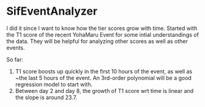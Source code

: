 # SifEventAnalyzer
I did it since I want to know how the tier scores grow with time.
Started with the T1 score of the recent YohaMaru Event for some intial understandings of the data. They will be helpful for analyzing other scores as well as other events.

So far:
1. T1 score boosts up quickly in the first 10 hours of the event, as well as ~the last 5 hours of the event. An 3rd-order polynomial will be a good regression model to start with.
2. Between day 2 and day 8, the growth of T1 score wrt time is linear and the slope is around 23.7.
